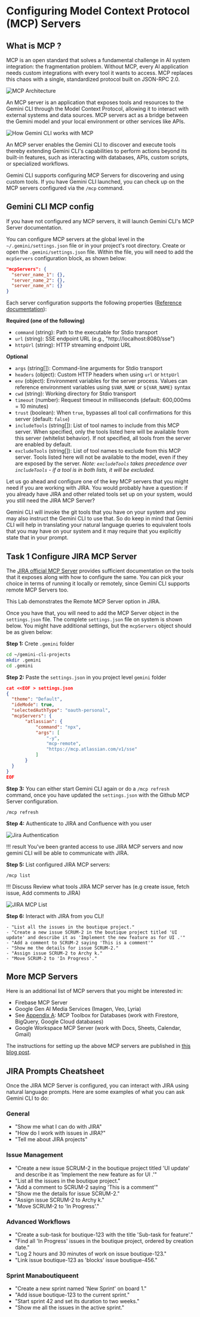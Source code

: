 # Configuring Model Context Protocol (MCP) Servers

## What is MCP ?

MCP is an open standard that solves a fundamental challenge in AI system integration: the fragmentation problem. 
Without MCP, every AI application needs custom integrations with every tool it wants to access. MCP replaces this chaos with a single, standardized protocol built on JSON-RPC 2.0. 

![MCP Architecture](images/mcp_architecture.jpeg)

An MCP server is an application that exposes tools and resources to the Gemini CLI through the Model Context Protocol, allowing it to interact with external systems and data sources. MCP servers act as a bridge between the Gemini model and your local environment or other services like APIs.

![How Gemini CLI works with MCP](images/mcp_gemini.jpeg)


An MCP server enables the Gemini CLI to discover and execute tools thereby extending Gemini CLI's capabilities to perform actions beyond its built-in features, such as interacting with databases, APIs, custom scripts, or specialized workflows.

Gemini CLI supports configuring MCP Servers for discovering and using custom tools. If you have Gemini CLI launched, you can check up on the MCP servers configured via the `/mcp` command.

## Gemini CLI MCP config

If you have not configured any MCP servers, it will launch Gemini CLI's MCP Server documentation.

You can configure MCP servers at the global level in the `~/.gemini/settings.json` file or in your project's root directory. Create or open the `.gemini/settings.json` file. Within the file, you will need to add the `mcpServers` configuration block, as shown below:

```json
"mcpServers": {
  "server_name_1": {},
  "server_name_2": {},
  "server_name_n": {}
}
```

Each server configuration supports the following properties ([Reference documentation](https://github.com/google-gemini/gemini-cli/blob/main/docs/mcp-servers.md#server-configuration)):

**Required (one of the following)**

*   `command` (string): Path to the executable for Stdio transport
*   `url` (string): SSE endpoint URL (e.g., "http://localhost:8080/sse")
*   `httpUrl` (string): HTTP streaming endpoint URL

**Optional**

*   `args` (string[]): Command-line arguments for Stdio transport
*   `headers` (object): Custom HTTP headers when using `url` or `httpUrl`
*   `env` (object): Environment variables for the server process. Values can reference environment variables using `$VAR_NAME` or `${VAR_NAME}` syntax
*   `cwd` (string): Working directory for Stdio transport
*   `timeout` (number): Request timeout in milliseconds (default: 600,000ms = 10 minutes)
*   `trust` (boolean): When `true`, bypasses all tool call confirmations for this server (default: `false`)
*   `includeTools` (string[]): List of tool names to include from this MCP server. When specified, only the tools listed here will be available from this server (whitelist behavior). If not specified, all tools from the server are enabled by default.
*   `excludeTools` (string[]): List of tool names to exclude from this MCP server. Tools listed here will not be available to the model, even if they are exposed by the server.
    *Note: `excludeTools` takes precedence over `includeTools` - if a tool is in both lists, it will be excluded.*

Let us go ahead and configure one of the key MCP servers that you might need if you are working with JIRA. You would probably have a question: if you already have JIRA and other related tools set up on your system, would you still need the JIRA MCP Server?

Gemini CLI will invoke the git tools that you have on your system and you may also instruct the Gemini CLI to use that. So do keep in mind that Gemini CLI will help in translating your natural language queries to equivalent tools that you may have on your system and it may require that you explicitly state that in your prompt.

## Task 1 Configure JIRA MCP Server

The [JIRA official MCP Server](https://support.atlassian.com/atlassian-rovo-mcp-server/docs/setting-up-ides/) provides sufficient documentation on the tools that it exposes along with how to configure the same. You can pick your choice in terms of running it locally or remotely, since Gemini CLI supports remote MCP Servers too.

This Lab demonstrates the Remote MCP Server option in JIRA. 

Once you have that, you will need to add the MCP Server object in the `settings.json` file. The complete `settings.json` file on system is shown below. You might have additional settings, but the `mcpServers` object should be as given below:

**Step 1:** Crete `.gemini` folder

```bash
cd ~/gemini-cli-projects
mkdir .gemini
cd .gemini
```

**Step 2:** Paste the `settings.json` in you project level `gemini` folder
 
```json
cat <<EOF > settings.json
{
  "theme": "Default",
  "ideMode": true,
  "selectedAuthType": "oauth-personal",
  "mcpServers": {
       "atlassian": {
           "command": "npx",
           "args": [
               "-y",
               "mcp-remote",
               "https://mcp.atlassian.com/v1/sse"
           ]
       }
  }
}
EOF
```

**Step 3:** You can either start Gemini CLI again or do a `/mcp refresh` command, once you have updated the `settings.json` with the Github MCP Server configuration.

```
/mcp refresh
```

**Step 4:** Authenticate to JIRA and Confluence with you user

![Jira Authentication](images/jira.jpeg)

!!! result
    You've been granted access to use JIRA MCP servers and now gemini CLI will be able to communicate with JIRA.

**Step 5:** List configured JIRA MCP servers:

```
/mcp list
```

!!! Discuss
    Review what tools JIRA MCP server has (e.g create issue, fetch issue, Add comments to JIRA)


![JIRA MCP List](images/jira_mcp_tools.jpeg)


**Step 6:** Interact with JIRA from you CLI!

```
- "List all the issues in the boutique project."
- "Create a new issue SCRUM-2 in the boutique project titled 'UI update' and describe it as 'Implement the new feature as for UI .'"
- "Add a comment to SCRUM-2 saying 'This is a comment'"
- "Show me the details for issue SCRUM-2."
- "Assign issue SCRUM-2 to Archy k."
- "Move SCRUM-2 to 'In Progress'."
```

## More MCP Servers

Here is an additional list of MCP servers that you might be interested in:

*   Firebase MCP Server
*   Google Gen AI Media Services (Imagen, Veo, Lyria)
*   See [Appendix A](8_cli_mcp_bq.md):   MCP Toolbox for Databases (work with Firestore, BigQuery, Google Cloud databases)
*   Google Workspace MCP Server (work with Docs, Sheets, Calendar, Gmail)

The instructions for setting up the above MCP servers are published in [this blog post](https://medium.com/google-cloud/supercharge-gemini-cli-with-custom-tools-and-mcp-servers-b599a35a379c).




## JIRA Prompts Cheatsheet

Once the JIRA MCP Server is configured, you can interact with JIRA using natural language prompts. Here are some examples of what you can ask Gemini CLI to do:

### General
- "Show me what I can do with JIRA"
- "How do I work with issues in JIRA?"
- "Tell me about JIRA projects"

### Issue Management
- "Create a new issue SCRUM-2 in the boutique project titled 'UI update' and describe it as 'Implement the new feature as for UI .'"
- "List all the issues in the boutique project."
- "Add a comment to SCRUM-2 saying 'This is a comment'"
- "Show me the details for issue SCRUM-2."
- "Assign issue SCRUM-2 to Archy k."
- "Move SCRUM-2 to 'In Progress'."

### Advanced Workflows
- "Create a sub-task for boutique-123 with the title 'Sub-task for feature'."
- "Find all 'In Progress' issues in the boutique project, ordered by creation date."
- "Log 2 hours and 30 minutes of work on issue boutique-123."
- "Link issue boutique-123 as 'blocks' issue boutique-456."

### Sprint Manaboutiqueent
- "Create a new sprint named 'New Sprint' on board 1."
- "Add issue boutique-123 to the current sprint."
- "Start sprint 42 and set its duration to two weeks."
- "Show me all the issues in the active sprint."
